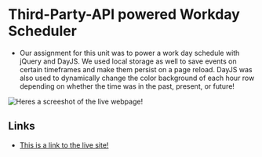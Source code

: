 # Third-Party-API powered Workday Scheduler

* Our assignment for this unit was to power a work day schedule with jQuery and DayJS. We used local storage as well to save events on certain timeframes and make them persist on a page reload. DayJS was also used to dynamically change the color background of each hour row depending on whether the time was in the past, present, or future! 

![Heres a screeshot of the live webpage!]()

## Links 

* [This is a link to the live site!]()
